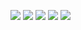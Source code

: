![](/Users/muratersoy/Desktop/getFiles.png)
![](/Users/muratersoy/Desktop/uploadSuccess.png)
![](/Users/muratersoy/Desktop/jsonWebToken.png)
![](/Users/muratersoy/Desktop/invalidType.png)
![](/Users/muratersoy/Desktop/overSizeUpload.png)